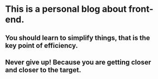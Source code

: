 # This is a personal blog about front-end. 

## You should learn to simplify things, that is the key point of efficiency.

## Never give up! Because you are getting closer and closer to the target. 



